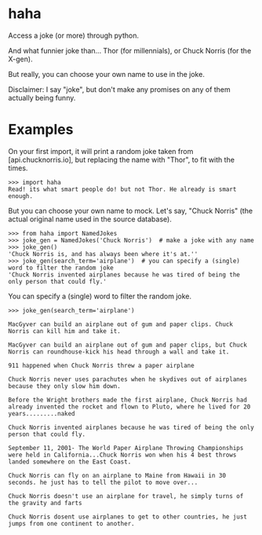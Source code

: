 
# haha
Access a joke (or more) through python.

And what funnier joke than... 
Thor (for millennials), or Chuck Norris (for the X-gen).

But really, you can choose your own name to use in the joke.

Disclaimer: I say "joke", but don't make any promises on any of them actually being funny.

# Examples

On your first import, it will print a random joke
taken from [api.chucknorris.io], 
but replacing the name with "Thor", to fit with the times.

```pydocstring
>>> import haha  
Read! its what smart people do! but not Thor. He already is smart enough.
```

But you can choose your own name to mock.
Let's say, "Chuck Norris" (the actual original name used in the source database).

```pydocstring
>>> from haha import NamedJokes
>>> joke_gen = NamedJokes('Chuck Norris')  # make a joke with any name
>>> joke_gen()
'Chuck Norris is, and has always been where it's at.''
>>> joke_gen(search_term='airplane')  # you can specify a (single) word to filter the random joke
'Chuck Norris invented airplanes because he was tired of being the only person that could fly.'
```

You can specify a (single) word to filter the random joke.

```pydocstring
>>> joke_gen(search_term='airplane') 
```

```
MacGyver can build an airplane out of gum and paper clips. Chuck Norris can kill him and take it.

MacGyver can build an airplane out of gum and paper clips, but Chuck Norris can roundhouse-kick his head through a wall and take it.

911 happened when Chuck Norris threw a paper airplane

Chuck Norris never uses parachutes when he skydives out of airplanes because they only slow him down.

Before the Wright brothers made the first airplane, Chuck Norris had already invented the rocket and flown to Pluto, where he lived for 20 years.........naked

Chuck Norris invented airplanes because he was tired of being the only person that could fly.

September 11, 2001- The World Paper Airplane Throwing Championships were held in California...Chuck Norris won when his 4 best throws landed somewhere on the East Coast.

Chuck Norris can fly on an airplane to Maine from Hawaii in 30 seconds. he just has to tell the pilot to move over...

Chuck Norris doesn't use an airplane for travel, he simply turns of the gravity and farts

Chuck Norris dosent use airplanes to get to other countries, he just jumps from one continent to another.
```

